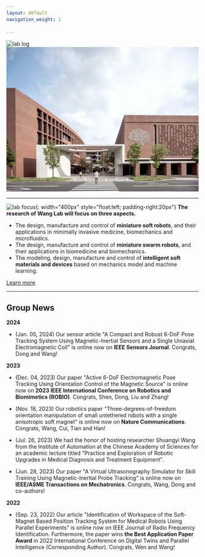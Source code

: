 ```yaml
---
layout: default
navigation_weight: 1

---
```


![lab log](lab_cover.png)
![wu1](Photo/wu1.jpg)


---------
![lab focus](group_focus.png){: width="400px" style="float:left; padding-right:20px"} 
**The research of Wang Lab will focus on three aspects.**
* The design, manufacture and control of **miniature soft robots**, and their applications in minimally invasive medicine, biomechanics and microfluidics. 
* The design, manufacture and control of **miniature swarm robots**, and their applications in biomedicine and biomechanics. 
* The modeling, design, manufacture and control of **intelligent soft materials and devices** based on mechanics model and machine learning. 

[Learn more](./research)

---------

## Group News

**2024**

* (Jan. 05, 2024) Our sensor article "A Compact and Robust 6-DoF Pose Tracking System Using Magnetic-Inertial Sensors and a Single Uniaxial Electromagnetic Coil" is online now on **IEEE Sensors Journal**. Congrats, Dong and Wang!

**2023**

* (Dec. 04, 2023) Our paper "Active 6-DoF Electromagnetic Pose Tracking Using Orientation Control of the Magnetic Source" is online now on **2023 IEEE International Conference on Robotics and Biomimetics (ROBIO)**. Congrats, Shen, Dong, Liu and Zhang!

* (Nov. 18, 2023) Our robotics paper "Three-degrees-of-freedom orientation manipulation of small untethered robots with a single anisotropic soft magnet" is online now on **Nature Communications**. Congrats, Wang, Cui, Tian and Han!

* (Jul. 26, 2023) We had the honor of hosting researcher Shuangyi Wang from the Institute of Automation at the Chinese Academy of Sciences for an academic lecture titled "Practice and Exploration of Robotic Upgrades in Medical Diagnosis and Treatment Equipment".

* (Jun. 28, 2023) Our paper "A Virtual Ultrasonography Simulator for Skill Training Using Magnetic-Inertial Probe Tracking" is online now on **IEEE/ASME Transactions on Mechatronics**. Congrats, Wang, Dong and co-authors!

**2022**

* (Sep. 23, 2022) Our article "Identification of Workspace of the Soft-Magnet Based Position Tracking System for Medical Robots Using Parallel Experiments" is online now on IEEE Journal of Radio Frequency Identification. Furthermore, the paper wins **the Best Application Paper Award** in 2022 International Conference on Digital Twins and Parallel Intelligence (Corresponding Author). Congrats, Wen and Wang!

